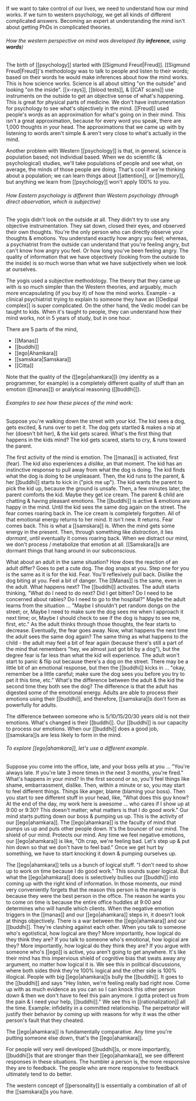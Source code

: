 If we want to take control of our lives, we need to understand how our mind works. If we turn to western psychology, we get all kinds of different complicated answers. Becoming an expert at understanding the mind isn't about getting PhDs in complicated theories.

###### How the western perspective on mind was developed (by ***inference***, using ***words***)
The birth of [[psychology]] started with [[Sigmund Freud|Freud]].
[[Sigmund Freud|Freud]]'s methodology was to talk to people and listen to their words; based on their words he would make inferences about how the mind works. This is how science works. Science is all about sitting "on the outside" and looking "on the inside". [[x-rays]], [[blood tests]], & [[CAT scans]] use instruments on the outside to get an objective sense of what's happening. This is great for physical parts of medicine.
We don't have instrumentation for psychology to see what's objectively in the mind. [[Freud]] used people's words as an approximation for what's going on in their mind. This isn't a great approximation, because for every word you speak, there are 1,000 thoughts in your head. The approximations that we came up with by listening to words aren't simple & aren't very close to what's actually in the mind.

Another problem with Western [[psychology]] is that, in general, science is population based; not individual based. When we do scientific (& psychological) studies, we'll take populations of people and see what, on average, the minds of those people are doing. That's cool if we're thinking about a population; we can learn things about [[attention]], or [[memory]], but anything we learn from [[psychology]] won't apply 100% to you.

###### How Eastern psychology is different than Western psychology (through *direct observation*, which is subjective)
The yogis didn't look on the outside at all. They didn't try to use any objective instrumentation. They sat down, closed their eyes, and observed their own thoughts. You're the only person who can directly observe your thoughts & emotions. You understand exactly how angry you feel; whereas, a psychiatrist from the outside can understand that you're feeling angry, but can't know how angry you feel. Or how long you've been feeling angry. The quality of information that we have objectively (looking from the outside to the inside) is so much worse than what we have subjectively when we look at ourselves.

The yogis used a subjective methodology. The theory that they came up with is so much simpler than the Western theories, and arguably, much more encapsulating (if you buy it) of how the mind works.
Example - a clinical psychiatrist trying to explain to someone they have an [[Oedipal complex]] is super complicated. On the other hand, the Vedic model can be taught to kids. When it's taught to people, they can understand how their mind works, not in 5 years of study, but in one hour.

There are 5 parts of the mind,
- [[Manas]]
- [[buddhi]]
- [[ego|Ahamkara]]
- [[samskara|Samskara]]
- [[Citta]]

Note that the quality of the ([[ego|ahamkara]]) (my identity as a programmer, for example) is a completely different quality of stuff than an emotion ([[manas]]) or analytical reasoning ([[buddhi]]).

###### Examples to see how these pieces of the mind work:
Suppose you're walking down the street with your kid. The kid sees a dog, gets excited, & runs over to pet it. The dog gets startled & makes a nip at her (doesn't bit her), & the kid gets scared. What's the first thing that happens in the kids mind? The kid gets scared, starts to cry, & runs toward the parent.

The first activity of the mind is emotion. The [[manas]] is activated, first (fear). The kid also experiences a *dislike*, an that moment. The kid has an instinctive response to pull away from what the dog is doing. The kid finds what the dog is doing to be unpleasant.
Then, the kid runs to the parent, & her [[buddhi]] starts to kick in ("pick me up"). The kid wants the parent to pick the kid up, because the ground is unsafe. Then, a few minutes later, the parent comforts the kid. Maybe they get ice cream. The parent & child are chatting & having pleasant emotions. The [[buddhi]] is active & emotions are happy in the mind.
	Until the kid sees the same dog again on the street. The fear comes roaring back in. The ice cream is completely forgotten. All of that emotional energy returns to her mind. It isn't new. It returns. Fear comes back. This is what a [[samskara]] is. When the mind gets some energy in the present. Then, through something like *distraction*, it lies *dormant*, until eventually it comes roaring back. When we distract our mind, we don't process / metabolize that emotion at all. [[Samskara]]s are dormant things that hang around in our subconscious.

What about an adult in the same situation? How does the reaction of an adult differ?
Goes to pet a cute dog. The dog snaps at you. Step one for you is the same as it is for the kid. Fear. You'll reflexively pull back. Dislike the dog biting at you. Feel a bit of danger. The [[Manas]] is the same, even in the adult.
What happens next? The [[buddhi]] activates. The adult starts thinking, "What do I need to do next? Did I get bitten? Do I need to be concerned about rabies? Do I need to go to the hospital?" Maybe the adult learns from the situation ... "Maybe I shouldn't pet random dongs on the street; or, Maybe I need to make sure the dog sees me when I approach it next time; or, Maybe I should check to see if the dog is happy to see me, first, etc." As the adult thinks through those thoughts, the fear starts to decrease. Eventually, the fear goes away. Now, what happens the next time the adult sees the same dog again?
	The same thing as what happens to the child - the adult may feel a bit of fear again (because there's still a part of the mind that remembers "hey, we almost just got bit by a dog"), but the degree fear is far less than what the kid will experience. The adult won't start to panic & flip out because there's a dog on the street. There may be a little bit of an emotional response, but then the [[buddhi]] kicks in ... "okay, remember be a little careful; make sure the dog sees you before you try to pet it this time, etc."
What's the difference between the adult & the kid the second time they both see the dog? The difference is that the adult has digested some of the emotional energy. Adults are able to process their emotions using their [[buddhi]], and therefore, [[samskara]]s don't form as powerfully for adults.

The difference between someone who is 5/10/15/20/30 years old is not their emotions. What's changed is their [[buddhi]]. Our [[buddhi]] is our capacity to process our emotions. When our [[buddhi]] does a good job, [[samskara]]s are less likely to form in the mind.

###### To explore [[ego|ahamkara]], let's use a different example.
Suppose you come into the office, late, and your boss yells at you ... "You're always late. If you're late 3 more times in the next 3 months, you're fired." What's happens in your mind?
In the first second or so, you'll feel things like shame, embarrassment, dislike. Then, within a minute or so, you may start to feel different things. Things like anger, blame (blaming your boss). Then you start to see different stuff in your head, like, "What does this guy know? At the end of the day, my work here is awesome ... who cares if I show up at 9:00 or 9:30? This doesn't matter; what matters is that I do good work." Our mind starts putting down our boss & pumping us up. This is the activity of our [[ego|ahamkara]]. The [[ego|ahamkara]] is the faculty of mind that pumps us up and puts other people down. It's the bouncer of our mind. The shield of our mind. Protects our mind. Any time we feel negative emotions, our [[ego|ahamkara]] is like, "Oh crap, we're feeling bad. Let's step up & put him down so that we don't have to feel bad." Once we get hurt by something, we have to start knocking it down & pumping ourselves up.

The [[ego|ahamkara]] tells us a bunch of logical stuff. "I don't need to show up to work on time because I do good work." This sounds super logical. But what the [[ego|ahamkara]] does is selectively bullies our [[buddhi]] into coming up with the right kind of information. In those moments, our mind very conveniently forgets that the reason this person is the manager is because they were the best person in the office. The reason he wants you to come on time is because the entire office huddles at 9:00 and determines who will handle which clients. When the negative emotion triggers in the [[manas]] and our [[ego|ahamkara]] steps in, it doesn't look at things objectively. There is a war between the [[ego|ahamkara]] and our [[buddhi]]. They're clashing against each other. When you talk to someone who's egotistical, how logical are they? More importantly, how logical do they think they are? If you talk to someone who's emotional, how logical are they? More importantly, how logical do they think they are? If you argue with someone who's [[ego]] is active, you aren't going to get anywhere. It's like their mind has this impervious shield of cognitive bias that swats away any argument, no matter how logical it is. We see this in political discussions, where both sides think they're 100% logical and the other side is 100% illogical. People with big [[ego|ahamkara]]s bully the [[buddhi]]. It goes to the [[buddhi]] and says "Hey listen, we're feeling really bad right now. Come up with as much evidence as you can so I can knock this other person down & then we don't have to feel this pain anymore. I gotta protect us from the pain & I need your help, [[buddhi]]." We see this in [[rationalization]] all the time. Example: infidelity in a committed relationship. The perpetrator will justify their behavior by coming up with reasons for why it was the other person's fault that they cheated.

The [[ego|ahamkara]] is fundamentally comparative. Any time you're putting someone else down, that's the [[ego|ahamkara]].

For people will very well developed [[buddhi]]s, or more importantly, [[buddhi]]s that are stronger than their [[ego|ahamkara]], we see different responses in these situations. The humbler a person is, the more responsive they are to feedback. The people who are more responsive to feedback ultimately tend to do better.

The western concept of [[personality]] is essentially a combination of all of the [[samskara]]s you have.